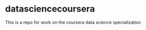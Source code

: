 datasciencecoursera
===================

This is a repo for work on the coursera data science specialization
